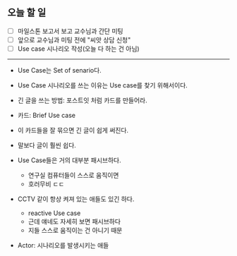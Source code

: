 ## 오늘 할 일
- [ ] 마일스톤 보고서 보고 교수님과 간단 미팅
- [ ] 앞으로 교수님과 미팅 전에 "씨앗 상담 신청"
- [ ] Use case 시나리오 작성(오늘 다 하는 건 아님)

---
- Use Case는 Set of senario다.
- Use Case 시나리오를 쓰는 이유는 Use case를 찾기 위해서이다.

- 긴 글을 쓰는 방법: 포스트잇 처럼 카드를 만들어라.
- 카드: Brief Use case
- 이 카드들을 잘 묶으면 긴 글이 쉽게 써진다.
- 말보다 글이 훨씬 쉽다.

- Use Case들은 거의 대부분 패시브하다.
	- 연구실 컴퓨터들이 스스로 움직이면
	- 호러무비 ㄷㄷ
- CCTV 같이 항상 켜져 있는 애들도 있긴 하다.
	- reactive Use case
	- 근데 얘네도 자세히 보면 패시브하다
	- 지들 스스로 움직이는 건 아니기 때문

- Actor: 시나리오를 발생시키는 애들